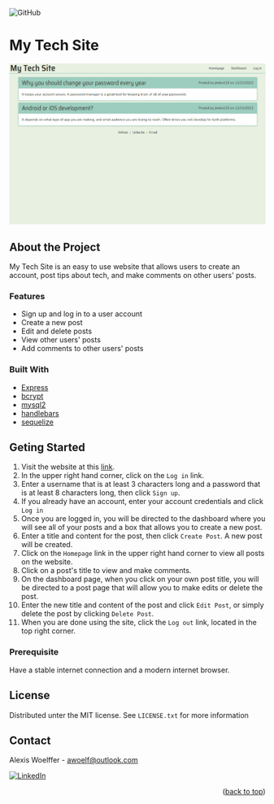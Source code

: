 <a id="readme-top"></a>
![GitHub](https://img.shields.io/github/license/awoelf/my-tech-site)

# My Tech Site

![screen-gif](/assets/my-tech-site.gif)

## About the Project

My Tech Site is an easy to use website that allows users to create an account, post tips about tech, and make comments on other users' posts.


### Features

* Sign up and log in to a user account
* Create a new post
* Edit and delete posts
* View other users' posts
* Add comments to other users' posts

### Built With
* [Express](https://www.npmjs.com/package/express)
* [bcrypt](https://www.npmjs.com/package/bcrypt)
* [mysql2](https://www.npmjs.com/package/mysql2)
* [handlebars](https://handlebarsjs.com/)
* [sequelize](https://www.npmjs.com/package/sequelize)

## Geting Started

1. Visit the website at this [link](https://awoelf-my-tech-site.herokuapp.com/).
2. In the upper right hand corner, click on the `Log in` link.
3. Enter a username that is at least 3 characters long and a password that is at least 8 characters long, then click `Sign up`.
4. If you already have an account, enter your account credentials and click `Log in`
5. Once you are logged in, you will be directed to the dashboard where you will see all of your posts and a box that allows you to create a new post.
6. Enter a title and content for the post, then click `Create Post`. A new post will be created.
7. Click on the `Homepage` link in the upper right hand corner to view all posts on the website.
8. Click on a post's title to view and make comments.
10. On the dashboard page, when you click on your own post title, you will be directed to a post page that will allow you to make edits or delete the post.
11. Enter the new title and content of the post and click `Edit Post`, or simply delete the post by clicking `Delete Post`.
12. When you are done using the site, click the `Log out` link, located in the top right corner.

### Prerequisite

Have a stable internet connection and a modern internet browser.

## License

Distributed unter the MIT license. See `LICENSE.txt` for more information

## Contact

Alexis Woelffer - [awoelf@outlook.com](mailto:awoelf@outlook.com)

[![LinkedIn][linkedin-shield]][linkedin-url]

<!-- Links and images -->

[linkedin-shield]: https://img.shields.io/badge/-LinkedIn-black.svg?style=for-the-badge&logo=linkedin&colorB=555
[linkedin-url]: https://linkedin.com/in/alexis-w-dev

<p align="right">(<a href="#readme-top">back to top</a>)</p>
